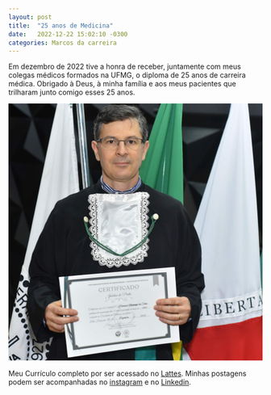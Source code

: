 ```yaml
---
layout: post
title:  "25 anos de Medicina"
date:   2022-12-22 15:02:10 -0300
categories: Marcos da carreira
---
```

Em dezembro de 2022 tive a honra de receber, juntamente com meus colegas médicos formados na UFMG, o diploma de 25 anos de carreira médica. Obrigado à Deus, à minha família e aos meus pacientes que trilharam junto comigo esses 25 anos.

![Jubileu de Prata - 25 anos de Medicina](./_posts/Jubileu_de_Prata_2022_s.jpeg)

Meu Currículo completo por ser acessado no [Lattes][lattes-link].
Minhas postagens podem ser acompanhadas no [instagram][instagram-link] e no [Linkedin][linkedin-link].

[lattes-link]: http://lattes.cnpq.br/6147640440978297
[instagram-link]: https://www.instagram.com/henriquealvarengadasilva
[linkedin-link]:  https://www.linkedin.com/in/henriquealvarengasilva
